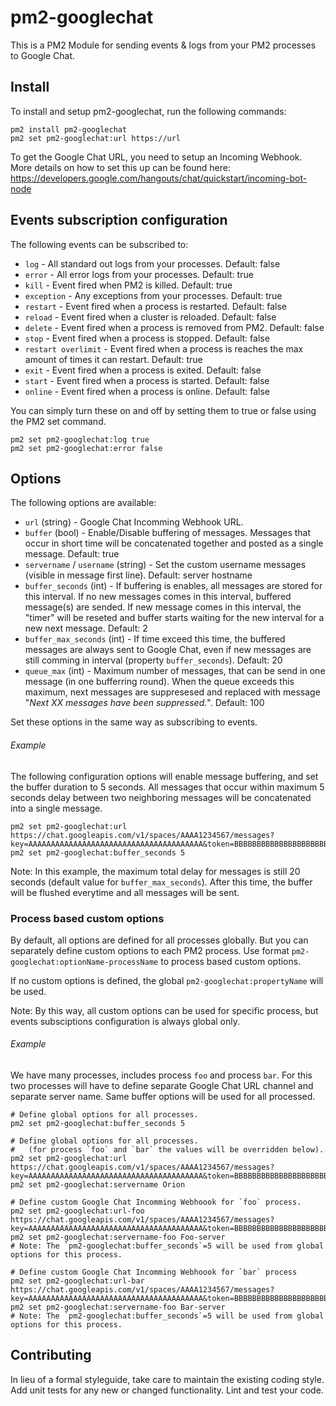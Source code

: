 # pm2-googlechat

This is a PM2 Module for sending events & logs from your PM2 processes to Google Chat.

## Install

To install and setup pm2-googlechat, run the following commands:

```
pm2 install pm2-googlechat
pm2 set pm2-googlechat:url https://url
```

To get the Google Chat URL, you need to setup an Incoming Webhook. More details on how to set this up can be found here: https://developers.google.com/hangouts/chat/quickstart/incoming-bot-node

## Events subscription configuration

The following events can be subscribed to:

- `log` - All standard out logs from your processes. Default: false
- `error` - All error logs from your processes. Default: true
- `kill` - Event fired when PM2 is killed. Default: true
- `exception` - Any exceptions from your processes. Default: true
- `restart` - Event fired when a process is restarted. Default: false
- `reload` - Event fired when a cluster is reloaded. Default: false
- `delete` - Event fired when a process is removed from PM2. Default: false
- `stop` - Event fired when a process is stopped. Default: false
- `restart overlimit` - Event fired when a process is reaches the max amount of times it can restart. Default: true
- `exit` - Event fired when a process is exited. Default: false
- `start` - Event fired when a process is started. Default: false
- `online` - Event fired when a process is online. Default: false

You can simply turn these on and off by setting them to true or false using the PM2 set command.

```
pm2 set pm2-googlechat:log true
pm2 set pm2-googlechat:error false
```

## Options

The following options are available:

- `url` (string) - Google Chat Incomming Webhook URL.
- `buffer` (bool) - Enable/Disable buffering of messages. Messages that occur in short time will be concatenated together and posted as a single message. Default: true
- `servername` / `username` (string) - Set the custom username messages (visible in message first line). Default: server hostname
- `buffer_seconds` (int) - If buffering is enables, all messages are stored for this interval. If no new messages comes in this interval, buffered message(s) are sended. If new message comes in this interval, the "timer" will be reseted and buffer starts waiting for the new interval for a new next message. Default: 2
- `buffer_max_seconds` (int) - If time exceed this time, the buffered messages are always sent to Google Chat, even if new messages are still comming in interval (property `buffer_seconds`). Default: 20
- `queue_max` (int) - Maximum number of messages, that can be send in one message (in one bufferring round). When the queue exceeds this maximum, next messages are suppresesed and replaced with message "_Next XX messages have been suppressed._". Default: 100

Set these options in the same way as subscribing to events.

###### Example

The following configuration options will enable message buffering, and set the buffer duration to 5 seconds. All messages that occur within maximum 5 seconds delay between two neighboring messages will be concatenated into a single message.

```
pm2 set pm2-googlechat:url https://chat.googleapis.com/v1/spaces/AAAA1234567/messages?key=AAAAAAAAAAAAAAAAAAAAAAAAAAAAAAAAAAAAAAA&token=BBBBBBBBBBBBBBBBBBBBBBBBBBBBBBBBBBBBBBBBBBBBBB
pm2 set pm2-googlechat:buffer_seconds 5
```

Note: In this example, the maximum total delay for messages is still 20 seconds (default value for `buffer_max_seconds`). After this time, the buffer will be flushed
everytime and all messages will be sent.

### Process based custom options

By default, all options are defined for all processes globally.
But you can separately define custom options to each PM2 process.
Use format `pm2-googlechat:optionName-processName` to process based custom options.

If no custom options is defined, the global `pm2-googlechat:propertyName` will be used.

Note: By this way, all custom options can be used for specific process, but events subsciptions configuration is always global only.

###### Example

We have many processes, includes process `foo` and process `bar`.
For this two processes will have to define separate Google Chat URL channel and separate server name.
Same buffer options will be used for all processed.

```
# Define global options for all processes.
pm2 set pm2-googlechat:buffer_seconds 5

# Define global options for all processes.
#   (for process `foo` and `bar` the values will be overridden below).
pm2 set pm2-googlechat:url https://chat.googleapis.com/v1/spaces/AAAA1234567/messages?key=AAAAAAAAAAAAAAAAAAAAAAAAAAAAAAAAAAAAAAA&token=BBBBBBBBBBBBBBBBBBBBBBBBBBBBBBBBBBBBBBBBBBBBBB
pm2 set pm2-googlechat:servername Orion

# Define custom Google Chat Incomming Webhoook for `foo` process.
pm2 set pm2-googlechat:url-foo https://chat.googleapis.com/v1/spaces/AAAA1234567/messages?key=AAAAAAAAAAAAAAAAAAAAAAAAAAAAAAAAAAAAAAA&token=BBBBBBBBBBBBBBBBBBBBBBBBBBBBBBBBBBBBBBBBBBBBBB
pm2 set pm2-googlechat:servername-foo Foo-server
# Note: The `pm2-googlechat:buffer_seconds`=5 will be used from global options for this process.

# Define custom Google Chat Incomming Webhoook for `bar` process
pm2 set pm2-googlechat:url-bar https://chat.googleapis.com/v1/spaces/AAAA1234567/messages?key=AAAAAAAAAAAAAAAAAAAAAAAAAAAAAAAAAAAAAAA&token=BBBBBBBBBBBBBBBBBBBBBBBBBBBBBBBBBBBBBBBBBBBBBB
pm2 set pm2-googlechat:servername-foo Bar-server
# Note: The `pm2-googlechat:buffer_seconds`=5 will be used from global options for this process.
```

## Contributing

In lieu of a formal styleguide, take care to maintain the existing coding style. Add unit tests for any new or changed functionality. Lint and test your code.
